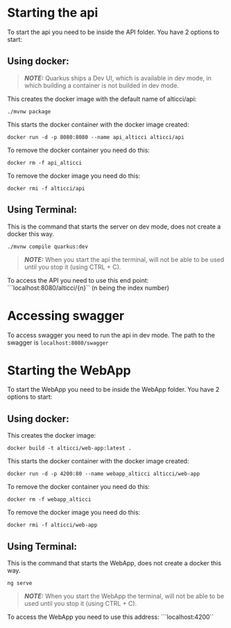 # Starting the api
To start the api you need to be inside the API folder. You have 2 options to start:

## Using docker:

> **_NOTE:_**  Quarkus ships a Dev UI, which is available in dev mode, in which building a container is not builded in dev mode.

This creates the docker image with the default name of alticci/api:
```
./mvnw package 
```

This starts the docker container with the docker image created:
```
docker run -d -p 8080:8080 --name api_alticci alticci/api
```

To remove the docker container you need do this:
```
docker rm -f api_alticci
```

To remove the docker image you need do this:
```
docker rmi -f alticci/api
```

## Using Terminal:

This is the command that starts the server on dev mode, does not create a docker this way.
```
./mvnw compile quarkus:dev
```

> **_NOTE:_**  When you start the api the terminal, will not be able to be used until you stop it (using CTRL + C).

To access the API you need to use this end point: ```localhost:8080/alticci/{n}`` (n being the index number)

# Accessing swagger

To access swagger you need to run the api in dev mode. The path to the swagger is ```localhost:8080/swagger```

# Starting the WebApp
To start the WebApp you need to be inside the WebApp folder. You have 2 options to start:

## Using docker:

This creates the docker image:

```
docker build -t alticci/web-app:latest .
```

This starts the docker container with the docker image created:
```
docker run -d -p 4200:80 --name webapp_alticci alticci/web-app
```

To remove the docker container you need do this:
```
docker rm -f webapp_alticci
```

To remove the docker image you need do this:
```
docker rmi -f alticci/web-app
```

## Using Terminal:

This is the command that starts the WebApp, does not create a docker this way.

```
ng serve
```

> **_NOTE:_**  When you start the WebApp the terminal, will not be able to be used until you stop it (using CTRL + C).

To access the WebApp you need to use this address: ```localhost:4200``